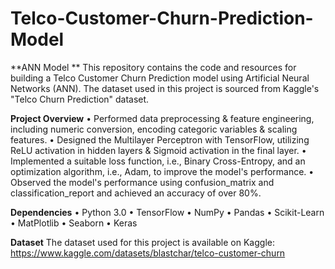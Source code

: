 # Telco-Customer-Churn-Prediction-Model
**ANN Model **
This repository contains the code and resources for building a Telco Customer Churn Prediction model using Artificial Neural Networks (ANN). The dataset used in this project is sourced from Kaggle's "Telco Churn Prediction" dataset.

**Project Overview**
• Performed data preprocessing & feature engineering, including numeric conversion, encoding categoric variables & scaling features.
• Designed the Multilayer Perceptron with TensorFlow, utilizing ReLU activation in hidden layers & Sigmoid activation in the final layer.
• Implemented a suitable loss function, i.e., Binary Cross-Entropy, and an optimization algorithm, i.e., Adam, to improve the model's performance.
• Observed the model's performance using confusion_matrix and classification_report and achieved an accuracy of over 80%.

**Dependencies**
• Python 3.0
• TensorFlow
• NumPy
• Pandas
• Scikit-Learn
• MatPlotlib
• Seaborn
• Keras

**Dataset**
The dataset used for this project is available on Kaggle:  https://www.kaggle.com/datasets/blastchar/telco-customer-churn
